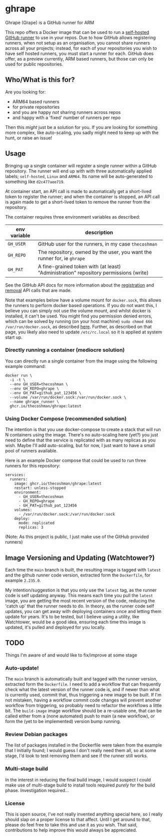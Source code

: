 # ghrape
Ghrape (Grape) is a GitHub runner for ARM

This repo offers a Docker image that can be used to run a [self-hosted GitHub runner](https://docs.github.com/en/actions/hosting-your-own-runners/managing-self-hosted-runners/about-self-hosted-runners) to use in your repos.
Due to how GitHub allows registering runners, when not setup as an organisation, you cannot share runners across all your projects;
instead, for each of your repositories you wish to have self hosted runners, you must start a runner for each.
GitHub does offer, as a preview currently, ARM based runners, but those can only be used for public repositories.

## Who/What is this for?

Are you looking for:
* ARM64 based runners
* for private repositories
* and you are happy _not_ sharing runners across repos
* and happy with a 'fixed' number of runners per repo

Then this _might_ just be a solution for you.
If you are looking for something more complex, like auto-scaling, you sadly might need to keep up with the hunt, or raise an issue!

## Usage

Bringing up a single container will register a single runner within a GitHub repository.
The runner will end up with with three automatically applied labels; `self-hosted`, `Linux` and `ARM64`.
Its name will be auto-generated to something like `d2c477aee719`.

At container start, an API call is made to automatically get a short-lived token to register the runner;
and when the container is stopped, an API call is again made to get a short-lived token to remove the runner from the repository.

The container requires three environment variables as described:

| env variable | description |
| --- | --- |
| `GH_USER` | GitHub user for the runners, in my case `thecoshman` |
| `GH_REPO` | The repository, owned by the user, you want the runner for, ie `ghrape` |
| `GH_PAT` | A fine-grained token with (at least) "Administration" repository permissions (write) |

See the GitHub API docs for more information about the [registration](https://docs.github.com/en/rest/actions/self-hosted-runners?apiVersion=2022-11-28#create-a-registration-token-for-a-repository) and [removal](https://docs.github.com/en/rest/actions/self-hosted-runners?apiVersion=2022-11-28#create-a-remove-token-for-a-repository) API calls that are made.

Note that examples below have a volume mount for `docker.sock`, this allows the runners to perform docker based operations.
If you do not want this, I believe you can simply not use the volume mount, and whilst docker is installed, it can't be used. 
You might find you permission denied errors, which can be solved by running (on your host machine) `sudo chmod 666 /var/run/docker.sock`, as described [here](https://devopscube.com/run-docker-in-docker/).
Further, as described on that page, you likely also need to update `/etc/rc.local` so it is applied at system start up.

### Directly running a container (mediocre solution)

You can directly run a single container from the image using the following example command:

```
docker run \
  -i -t \
  --env GH_USER=thecoshman \
  --env GH_REPO=ghrape \
  --env GH_PAT=github_pat_123456 \
  --volume /var/run/docker.sock:/var/run/docker.sock \
  --name ghrape_runner \
  ghcr.io/thecoshman/ghrape:latest
```

### Using Docker Compose (recommended solution)

The intention is that you use docker-compose to create a stack that will run N containers using the image.
There's no auto-scaling here (yet?) you just need to define that the service is replicated with as many replicas as you wish.
Maybe I'll add auto-scaling, but for now, I just want to have a small pool of runners available.

Here is an example Docker compose that could be used to run three runners for this repository:
```
services:
  runners:
    image: ghcr.io/thecoshman/ghrape:latest
    restart: unless-stopped
    environment:
      - GH_USER=thecoshman
      - GH_REPO=ghrape
      - GH_PAT=github_pat_123456
    volumes:
      - /var/run/docker.sock:/var/run/docker.sock
    deploy:
      mode: replicated
      replicas: 3
```
(Note: As this project is public, I just make use of the GitHub provided runners)

## Image Versioning and Updating (Watchtower?)

Each time the `main` branch is built, the resulting image is tagged with `latest` and the github runner code version, extracted form the `Dockerfile`, for example `2.235.0`.

My intention/suggestion is that you only use the `latest` tag, as the runner code is self updating anyway.
This means each time you pull the `latest` image, you are getting the most recent version of the code, reducing the 'catch up' that the runner needs to do.
In theory, as the runner code self updates, you can get away with deploying containers once and letting them update for years.
It's to be tested, but I believe using a utility, like Watchtower, would be a good idea, ensuring each time this image is updated, it's pulled and deployed for you locally.

## TODO

Things I'm aware of and would like to fix/improve at some stage

### Auto-update!

The `main` branch is automatically built and tagged with the runner version, extracted form the `Dockerfile`.
I need to add a workflow that can frequently check what the latest version of the runner code is, and if newer than what is currently used, commit that, thus triggering a new image to be built.
If I'm not mistaken, having a workflow commit code changes will prevent another workflow from triggering, so probably need to refactor the workflows a little bit.
The `build-image` image workflow should be a re-usable one, that can be called either from a (none automated) push to main (a new workflow), or form the (yet to be implemented) version bump running.

### Review Debian packages

The list of packages installed in the Dockerfile were taken from the example that I initially found;
I would guess I don't really need them all, so at some stage, I'd look to test removing them and see if the runner still works.

### Multi-stage build

In the interest in reducing the final build image, I would suspect I could make use of multi-stage build to install tools required _purely_ for the build phase.
Investigation required...

### License

This is open source, I've not really invented anything special here, so I really should slap on a proper license to that affect.
Until I get around to that, please do feel free to take this and use it as you wish.
That said, contributions to help improve this would always be appreciated.
